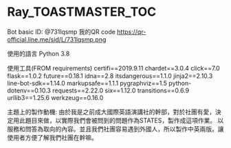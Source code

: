 # Ray_TOASTMASTER_TOC
Bot basic ID:  @731lqsmp
我的QR code
https://qr-official.line.me/sid/L/731lqsmp.png

使用的語言
Python 3.8

使用工具(FROM requirements)
certifi==2019.9.11
chardet==3.0.4
click==7.0
flask==1.0.2
future==0.18.1
idna==2.8
itsdangerous==1.1.0
jinja2==2.10.3
line-bot-sdk==1.14.0
markupsafe==1.1.1
pygraphviz==1.5
python-dotenv==0.10.3
requests==2.22.0
six==1.12.0
transitions==0.6.9
urllib3==1.25.6
werkzeug==0.16.0

主題上的製作動機:
由於我是之前成大國際英語演講社的幹部，對於社團有愛，決定用此題目來做，以實際我們會被問到的問題作為STATES，製作成這項作業。
以服務和問答為取向的內容。並且我們社團容易遇到外國人，所以製作中英兩版。讓使用者方便了解我們社團在幹嘛。





